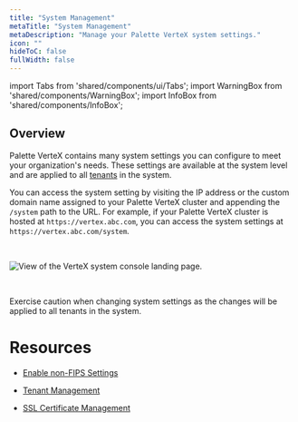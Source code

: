 ```yaml
---
title: "System Management"
metaTitle: "System Management"
metaDescription: "Manage your Palette VerteX system settings."
icon: ""
hideToC: false
fullWidth: false
---
```


import Tabs from 'shared/components/ui/Tabs';
import WarningBox from 'shared/components/WarningBox';
import InfoBox from 'shared/components/InfoBox';


## Overview

Palette VerteX contains many system settings you can configure to meet your organization's needs. These settings are available at the system level and are applied to all [tenants](/glossary-all#tenant) in the system. 

You can access the system setting by visiting the IP address or the custom domain name assigned to your Palette VerteX cluster and appending the `/system` path to the URL. For example, if your Palette VerteX cluster is hosted at `https://vertex.abc.com`, you can access the system settings at `https://vertex.abc.com/system`.


<br />

![View of the VerteX system console landing page.](/vertex_system-management_overview-system-console.png)

<br />

<WarningBox>

Exercise caution when changing system settings as the changes will be applied to all tenants in the system.

</WarningBox>


# Resources

* [Enable non-FIPS Settings](/vertex/system-management/enable-non-fips-settings)


* [Tenant Management](/vertex/system-management/tenant-management)


* [SSL Certificate Management](/vertex/system-management/ssl-certificate-management)

<br />

<br />